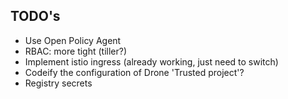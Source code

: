 ## TODO's

* Use Open Policy Agent
* RBAC: more tight (tiller?)
* Implement istio ingress (already working, just need to switch)
* Codeify the configuration of Drone 'Trusted project'?
* Registry secrets